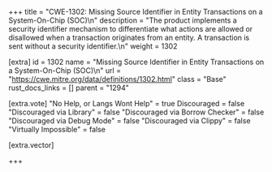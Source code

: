 +++
title = "CWE-1302: Missing Source Identifier in Entity Transactions on a System-On-Chip (SOC)\n"
description = "The product implements a security identifier mechanism to differentiate what actions are allowed or disallowed when a transaction originates from an entity. A transaction is sent without a security identifier.\n"
weight = 1302

[extra]
id = 1302
name = "Missing Source Identifier in Entity Transactions on a System-On-Chip (SOC)\n"
url = "https://cwe.mitre.org/data/definitions/1302.html"
class = "Base"
rust_docs_links = []
parent = "1294"

[extra.vote]
"No Help, or Langs Wont Help" = true
Discouraged = false
"Discouraged via Library" = false
"Discouraged via Borrow Checker" = false
"Discouraged via Debug Mode" = false
"Discouraged via Clippy" = false
"Virtually Impossible" = false

[extra.vector]

+++
